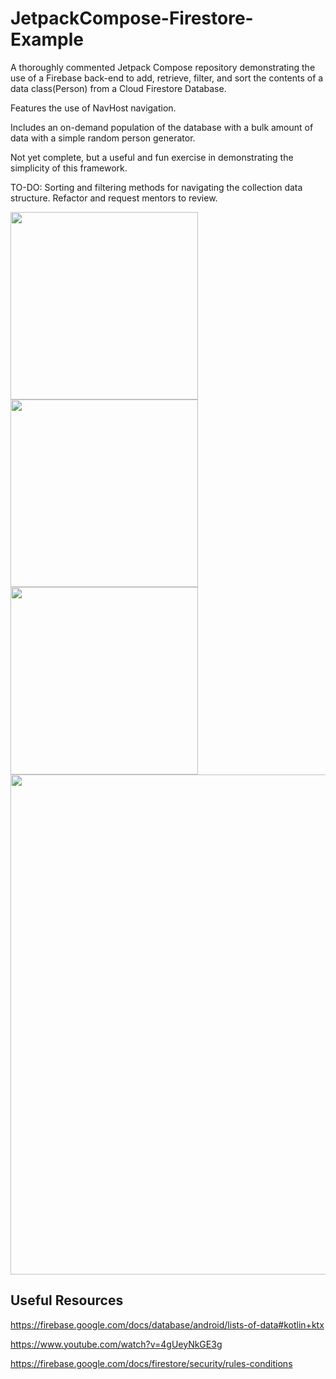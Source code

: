 # JetpackCompose-Firestore-Example
A thoroughly commented Jetpack Compose repository demonstrating the use of a Firebase back-end to add, retrieve, filter, and sort the contents of a data class(Person) from a Cloud Firestore Database. 

Features the use of NavHost navigation.

Includes an on-demand population of the database with a bulk amount of data with a simple random person generator.

Not yet complete, but a useful and fun exercise in demonstrating the simplicity of this framework.

TO-DO: Sorting and filtering methods for navigating the collection data structure. Refactor and request mentors to review.

<img src="https://user-images.githubusercontent.com/77797048/131256236-56a93fcb-7c03-429d-b357-bde5f3051645.png" width="300">
<img src="https://user-images.githubusercontent.com/77797048/131256252-6643177a-fdf0-4313-a493-539c0bf354e2.png" width="300">
<img src="https://user-images.githubusercontent.com/77797048/131256262-04a2338a-ab93-4b27-91ec-9d9860eb7580.png" width="300">
<img src="https://user-images.githubusercontent.com/77797048/130904297-3951cd36-e508-4b03-bdbe-2d0984ae7cc8.png" width="800">





## Useful Resources
https://firebase.google.com/docs/database/android/lists-of-data#kotlin+ktx

https://www.youtube.com/watch?v=4gUeyNkGE3g

https://firebase.google.com/docs/firestore/security/rules-conditions
